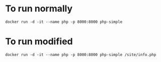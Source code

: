 # To run normally
    docker run -d -it --name php -p 8000:8000 php-simple

# To run modified
    docker run -d -it --name php -p 8000:8000 php-simple /site/info.php
